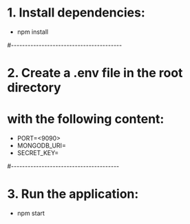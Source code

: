 # 1. Install dependencies:
- npm install

#----------------------------------------

# 2. Create a .env file in the root directory
# with the following content:

- PORT=<9090>
- MONGODB_URI=<your-mongodb-uri>
- SECRET_KEY=<your-secret-key>

#---------------------------------------

# 3. Run the application:
- npm start
